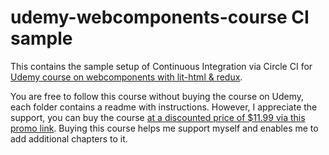 # udemy-webcomponents-course CI sample
This contains the sample setup of Continuous Integration via Circle CI for [Udemy course on webcomponents with lit-html & redux](https://www.udemy.com/webcomponents-apps). 

You are free to follow this course without buying the course on Udemy, each folder contains a readme with instructions. However, I appreciate the support, you can buy the course [at a discounted price of $11.99 via this promo link](https://www.udemy.com/webcomponents-apps/?couponCode=GITHUB2). Buying this course helps me support myself and enables me to add additional chapters to it.
